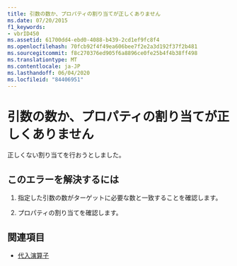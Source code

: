 ```yaml
---
title: 引数の数か、プロパティの割り当てが正しくありません
ms.date: 07/20/2015
f1_keywords:
- vbrID450
ms.assetid: 61700dd4-ebd0-4088-b439-2cd1ef9fc8f4
ms.openlocfilehash: 70fcb92f4f49ea606bee7f2e2a3d192f37f2b481
ms.sourcegitcommit: f8c270376ed905f6a8896ce0fe25b4f4b38ff498
ms.translationtype: MT
ms.contentlocale: ja-JP
ms.lasthandoff: 06/04/2020
ms.locfileid: "84406951"
---
```

# <a name="wrong-number-of-arguments-or-property-assignment-not-valid"></a>引数の数か、プロパティの割り当てが正しくありません
正しくない割り当てを行おうとしました。  
  
## <a name="to-correct-this-error"></a>このエラーを解決するには  
  
1. 指定した引数の数がターゲットに必要な数と一致することを確認します。  
  
2. プロパティの割り当てを確認します。  
  
## <a name="see-also"></a>関連項目

- [代入演算子](../language-reference/operators/assignment-operators.md)
